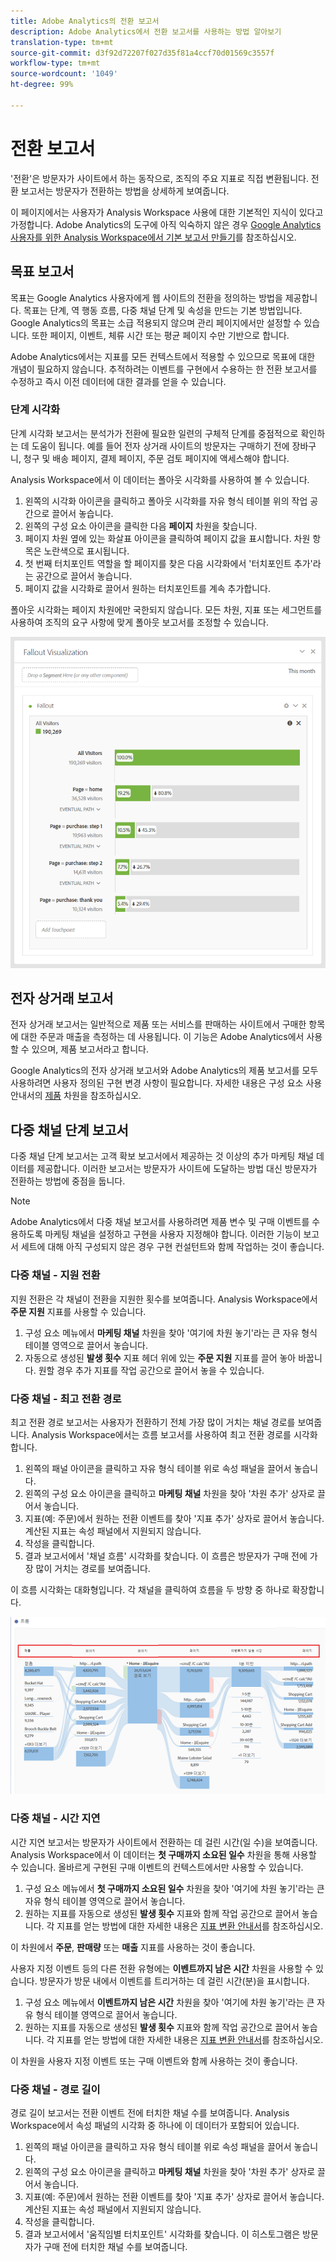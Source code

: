 ```yaml
---
title: Adobe Analytics의 전환 보고서
description: Adobe Analytics에서 전환 보고서를 사용하는 방법 알아보기
translation-type: tm+mt
source-git-commit: d3f92d72207f027d35f81a4ccf70d01569c3557f
workflow-type: tm+mt
source-wordcount: '1049'
ht-degree: 99%

---
```



# 전환 보고서

&#39;전환&#39;은 방문자가 사이트에서 하는 동작으로, 조직의 주요 지표로 직접 변환됩니다. 전환 보고서는 방문자가 전환하는 방법을 상세하게 보여줍니다.

이 페이지에서는 사용자가 Analysis Workspace 사용에 대한 기본적인 지식이 있다고 가정합니다. Adobe Analytics의 도구에 아직 익숙하지 않은 경우 [Google Analytics 사용자를 위한 Analysis Workspace에서 기본 보고서 만들기](create-report.md)를 참조하십시오.

## 목표 보고서

목표는 Google Analytics 사용자에게 웹 사이트의 전환을 정의하는 방법을 제공합니다. 목표는 단계, 역 행동 흐름, 다중 채널 단계 및 속성을 만드는 기본 방법입니다. Google Analytics의 목표는 소급 적용되지 않으며 관리 페이지에서만 설정할 수 있습니다. 또한 페이지, 이벤트, 체류 시간 또는 평균 페이지 수만 기반으로 합니다.

Adobe Analytics에서는 지표를 모든 컨텍스트에서 적용할 수 있으므로 목표에 대한 개념이 필요하지 않습니다. 추적하려는 이벤트를 구현에서 수용하는 한 전환 보고서를 수정하고 즉시 이전 데이터에 대한 결과를 얻을 수 있습니다.

### 단계 시각화

단계 시각화 보고서는 분석가가 전환에 필요한 일련의 구체적 단계를 중점적으로 확인하는 데 도움이 됩니다. 예를 들어 전자 상거래 사이트의 방문자는 구매하기 전에 장바구니, 청구 및 배송 페이지, 결제 페이지, 주문 검토 페이지에 액세스해야 합니다.

Analysis Workspace에서 이 데이터는 폴아웃 시각화를 사용하여 볼 수 있습니다.

1. 왼쪽의 시각화 아이콘을 클릭하고 폴아웃 시각화를 자유 형식 테이블 위의 작업 공간으로 끌어서 놓습니다.
2. 왼쪽의 구성 요소 아이콘을 클릭한 다음 **페이지** 차원을 찾습니다.
3. 페이지 차원 옆에 있는 화살표 아이콘을 클릭하여 페이지 값을 표시합니다. 차원 항목은 노란색으로 표시됩니다.
4. 첫 번째 터치포인트 역할을 할 페이지를 찾은 다음 시각화에서 &#39;터치포인트 추가&#39;라는 공간으로 끌어서 놓습니다.
5. 페이지 값을 시각화로 끌어서 원하는 터치포인트를 계속 추가합니다.

폴아웃 시각화는 페이지 차원에만 국한되지 않습니다. 모든 차원, 지표 또는 세그먼트를 사용하여 조직의 요구 사항에 맞게 폴아웃 보고서를 조정할 수 있습니다.

![폴아웃 시각화](/help/technotes/ga-to-aa/assets/fallout.png)

## 전자 상거래 보고서

전자 상거래 보고서는 일반적으로 제품 또는 서비스를 판매하는 사이트에서 구매한 항목에 대한 주문과 매출을 측정하는 데 사용됩니다. 이 기능은 Adobe Analytics에서 사용할 수 있으며, 제품 보고서라고 합니다.

Google Analytics의 전자 상거래 보고서와 Adobe Analytics의 제품 보고서를 모두 사용하려면 사용자 정의된 구현 변경 사항이 필요합니다. 자세한 내용은 구성 요소 사용 안내서의 [제품](/help/components/dimensions/product.md) 차원을 참조하십시오.

## 다중 채널 단계 보고서

다중 채널 단계 보고서는 고객 확보 보고서에서 제공하는 것 이상의 추가 마케팅 채널 데이터를 제공합니다. 이러한 보고서는 방문자가 사이트에 도달하는 방법 대신 방문자가 전환하는 방법에 중점을 둡니다.

>[!NOTE]
>
> Adobe Analytics에서 다중 채널 보고서를 사용하려면 제품 변수 및 구매 이벤트를 수용하도록 마케팅 채널을 설정하고 구현을 사용자 지정해야 합니다. 이러한 기능이 보고서 세트에 대해 아직 구성되지 않은 경우 구현 컨설턴트와 함께 작업하는 것이 좋습니다.

### 다중 채널 - 지원 전환

지원 전환은 각 채널이 전환을 지원한 횟수를 보여줍니다. Analysis Workspace에서 **주문 지원** 지표를 사용할 수 있습니다.

1. 구성 요소 메뉴에서 **마케팅 채널** 차원을 찾아 &#39;여기에 차원 놓기&#39;라는 큰 자유 형식 테이블 영역으로 끌어서 놓습니다.
2. 자동으로 생성된 **발생 횟수** 지표 헤더 위에 있는 **주문 지원** 지표를 끌어 놓아 바꿉니다. 원할 경우 추가 지표를 작업 공간으로 끌어서 놓을 수 있습니다.

### 다중 채널 - 최고 전환 경로

최고 전환 경로 보고서는 사용자가 전환하기 전체 가장 많이 거치는 채널 경로를 보여줍니다. Analysis Workspace에서는 흐름 보고서를 사용하여 최고 전환 경로를 시각화합니다.

1. 왼쪽의 패널 아이콘을 클릭하고 자유 형식 테이블 위로 속성 패널을 끌어서 놓습니다.
2. 왼쪽의 구성 요소 아이콘을 클릭하고 **마케팅 채널** 차원을 찾아 &#39;차원 추가&#39; 상자로 끌어서 놓습니다.
3. 지표(예: 주문)에서 원하는 전환 이벤트를 찾아 &#39;지표 추가&#39; 상자로 끌어서 놓습니다. 계산된 지표는 속성 패널에서 지원되지 않습니다.
4. 작성을 클릭합니다.
5. 결과 보고서에서 &#39;채널 흐름&#39; 시각화를 찾습니다. 이 흐름은 방문자가 구매 전에 가장 많이 거치는 경로를 보여줍니다.

이 흐름 시각화는 대화형입니다. 각 채널을 클릭하여 흐름을 두 방향 중 하나로 확장합니다.

![플로우 시각화](/help/technotes/ga-to-aa/assets/flow.png)

### 다중 채널 - 시간 지연

시간 지연 보고서는 방문자가 사이트에서 전환하는 데 걸린 시간(일 수)을 보여줍니다. Analysis Workspace에서 이 데이터는 **첫 구매까지 소요된 일수** 차원을 통해 사용할 수 있습니다. 올바르게 구현된 구매 이벤트의 컨텍스트에서만 사용할 수 있습니다.

1. 구성 요소 메뉴에서 **첫 구매까지 소요된 일수** 차원을 찾아 &#39;여기에 차원 놓기&#39;라는 큰 자유 형식 테이블 영역으로 끌어서 놓습니다.
2. 원하는 지표를 자동으로 생성된 **발생 횟수** 지표와 함께 작업 공간으로 끌어서 놓습니다. 각 지표를 얻는 방법에 대한 자세한 내용은 [지표 변환 안내서](common-metrics.md)를 참조하십시오.

이 차원에서 **주문**, **판매량** 또는 **매출** 지표를 사용하는 것이 좋습니다.

사용자 지정 이벤트 등의 다른 전환 유형에는 **이벤트까지 남은 시간** 차원을 사용할 수 있습니다. 방문자가 방문 내에서 이벤트를 트리거하는 데 걸린 시간(분)을 표시합니다.

1. 구성 요소 메뉴에서 **이벤트까지 남은 시간** 차원을 찾아 &#39;여기에 차원 놓기&#39;라는 큰 자유 형식 테이블 영역으로 끌어서 놓습니다.
2. 원하는 지표를 자동으로 생성된 **발생 횟수** 지표와 함께 작업 공간으로 끌어서 놓습니다. 각 지표를 얻는 방법에 대한 자세한 내용은 [지표 변환 안내서](common-metrics.md)를 참조하십시오.

이 차원을 사용자 지정 이벤트 또는 구매 이벤트와 함께 사용하는 것이 좋습니다.

### 다중 채널 - 경로 길이

경로 길이 보고서는 전환 이벤트 전에 터치한 채널 수를 보여줍니다. Analysis Workspace에서 속성 패널의 시각화 중 하나에 이 데이터가 포함되어 있습니다.

1. 왼쪽의 패널 아이콘을 클릭하고 자유 형식 테이블 위로 속성 패널을 끌어서 놓습니다.
2. 왼쪽의 구성 요소 아이콘을 클릭하고 **마케팅 채널** 차원을 찾아 &#39;차원 추가&#39; 상자로 끌어서 놓습니다.
3. 지표(예: 주문)에서 원하는 전환 이벤트를 찾아 &#39;지표 추가&#39; 상자로 끌어서 놓습니다. 계산된 지표는 속성 패널에서 지원되지 않습니다.
4. 작성을 클릭합니다.
5. 결과 보고서에서 &#39;움직임별 터치포인트&#39; 시각화를 찾습니다. 이 히스토그램은 방문자가 구매 전에 터치한 채널 수를 보여줍니다.
